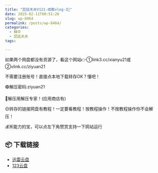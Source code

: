 ```yaml
---
title: "昆廷夫夫V121-成都vlog-3🥩"
date: 2025-02-11T08:51:26
slug: wp-8464
permalink: /posts/wp-8464/
categories:
  - 精华
  - 昆廷夫夫
tags:

---
```


如果两个网盘都没有资源了，看这个网站👉①link3.cc/xianyu21或②vlink.cc/ziyuan21

不需要注册账号！直接点本地下载转存OK？懂吧！

🟢解压密码:ziyuan21

🔵解压用解压专家！(应用商店有)

🟡转存的链接网盘有教程！一定要看教程！按教程操作！不按教程操作你不会解压！

💰🈶能力的宝，可以点左下角赞赏支持一下网站运行

## 📦 下载链接
- [迅雷云盘](https://blziyuan21.com/pay-download/8464?key=9d31b2fb42&down_id=0)
- [123云盘](https://blziyuan21.com/pay-download/8464?key=9d31b2fb42&down_id=1)

